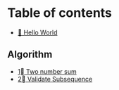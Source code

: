 # Table of contents

* [👋 Hello World](README.md)

## Algorithm

* [1⃣ Two number sum](algorithm/two-number-sum.md)
* [2⃣ Validate Subsequence](algorithm/validate-subsequence.md)
